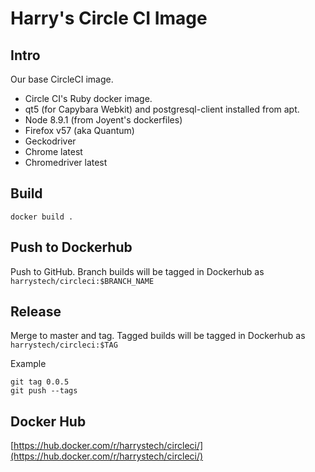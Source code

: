 # Harry's Circle CI Image

## Intro

Our base CircleCI image.
- Circle CI's Ruby docker image.
- qt5 (for Capybara Webkit) and postgresql-client installed from apt.
- Node 8.9.1 (from Joyent's dockerfiles)
- Firefox v57 (aka Quantum)
- Geckodriver
- Chrome latest
- Chromedriver latest

## Build

    docker build .

## Push to Dockerhub

Push to GitHub. Branch builds will be tagged in Dockerhub as `harrystech/circleci:$BRANCH_NAME`

## Release

Merge to master and tag. Tagged builds will be tagged in Dockerhub as `harrystech/circleci:$TAG`

Example

    git tag 0.0.5
    git push --tags

## Docker Hub

[https://hub.docker.com/r/harrystech/circleci/](https://hub.docker.com/r/harrystech/circleci/)
